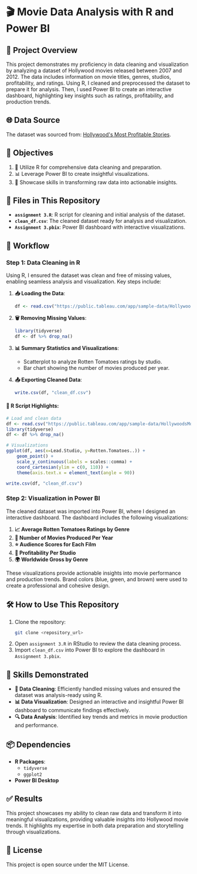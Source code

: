 # 🎬 Movie Data Analysis with R and Power BI

## 📖 Project Overview
This project demonstrates my proficiency in data cleaning and visualization by analyzing a dataset of Hollywood movies released between 2007 and 2012. The data includes information on movie titles, genres, studios, profitability, and ratings. Using R, I cleaned and preprocessed the dataset to prepare it for analysis. Then, I used Power BI to create an interactive dashboard, highlighting key insights such as ratings, profitability, and production trends.

## 🌐 Data Source
The dataset was sourced from:
[Hollywood's Most Profitable Stories](https://public.tableau.com/app/sample-data/HollywoodsMostProfitableStories.csv).

## 🎯 Objectives
1. 🧹 Utilize R for comprehensive data cleaning and preparation.
2. 📊 Leverage Power BI to create insightful visualizations.
3. 🌟 Showcase skills in transforming raw data into actionable insights.

## 📁 Files in This Repository
- **`assignment 3.R`**: R script for cleaning and initial analysis of the dataset.
- **`clean_df.csv`**: The cleaned dataset ready for analysis and visualization.
- **`Assignment 3.pbix`**: Power BI dashboard with interactive visualizations.

## 🔄 Workflow

### Step 1: Data Cleaning in R
Using R, I ensured the dataset was clean and free of missing values, enabling seamless analysis and visualization. Key steps include:

1. **📥 Loading the Data**:
   ```r
   df <- read.csv("https://public.tableau.com/app/sample-data/HollywoodsMostProfitableStories.csv")
   ```
2. **🗑️ Removing Missing Values**:
   ```r
   library(tidyverse)
   df <- df %>% drop_na()
   ```
3. **📊 Summary Statistics and Visualizations**:
   - Scatterplot to analyze Rotten Tomatoes ratings by studio.
   - Bar chart showing the number of movies produced per year.

4. **📤 Exporting Cleaned Data**:
   ```r
   write.csv(df, "clean_df.csv")
   ```

#### 📝 R Script Highlights:
```r
# Load and clean data
df <- read.csv("https://public.tableau.com/app/sample-data/HollywoodsMostProfitableStories.csv")
library(tidyverse)
df <- df %>% drop_na()

# Visualizations
ggplot(df, aes(x=Lead.Studio, y=Rotten.Tomatoes..)) +
    geom_point() +
    scale_y_continuous(labels = scales::comma) +
    coord_cartesian(ylim = c(0, 110)) +
    theme(axis.text.x = element_text(angle = 90))

write.csv(df, "clean_df.csv")
```

### Step 2: Visualization in Power BI
The cleaned dataset was imported into Power BI, where I designed an interactive dashboard. The dashboard includes the following visualizations:
1. **📈 Average Rotten Tomatoes Ratings by Genre**
2. **📆 Number of Movies Produced Per Year**
3. **⭐ Audience Scores for Each Film**
4. **🏢 Profitability Per Studio**
5. **🌍 Worldwide Gross by Genre**

These visualizations provide actionable insights into movie performance and production trends. Brand colors (blue, green, and brown) were used to create a professional and cohesive design.

## 🛠️ How to Use This Repository
1. Clone the repository:
   ```bash
   git clone <repository_url>
   ```
2. Open `assignment 3.R` in RStudio to review the data cleaning process.
3. Import `clean_df.csv` into Power BI to explore the dashboard in `Assignment 3.pbix`.

## 🚀 Skills Demonstrated
- **🧹 Data Cleaning**: Efficiently handled missing values and ensured the dataset was analysis-ready using R.
- **📊 Data Visualization**: Designed an interactive and insightful Power BI dashboard to communicate findings effectively.
- **🔍 Data Analysis**: Identified key trends and metrics in movie production and performance.

## 📦 Dependencies
- **R Packages**:
  - `tidyverse`
  - `ggplot2`
- **Power BI Desktop**

## ✅ Results
This project showcases my ability to clean raw data and transform it into meaningful visualizations, providing valuable insights into Hollywood movie trends. It highlights my expertise in both data preparation and storytelling through visualizations.

## 📜 License
This project is open source under the MIT License.

